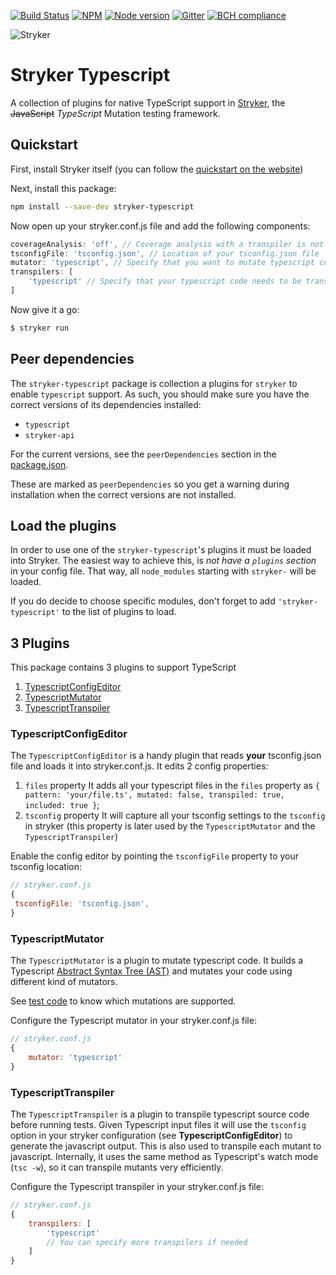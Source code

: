 [![Build Status](https://travis-ci.org/stryker-mutator/stryker.svg?branch=master)](https://travis-ci.org/stryker-mutator/stryker)
[![NPM](https://img.shields.io/npm/dm/stryker-typescript.svg)](https://www.npmjs.com/package/stryker-typescript)
[![Node version](https://img.shields.io/node/v/stryker-typescript.svg)](https://img.shields.io/node/v/stryker-typescript.svg)
[![Gitter](https://badges.gitter.im/stryker-mutator/stryker.svg)](https://gitter.im/stryker-mutator/stryker?utm_source=badge&utm_medium=badge&utm_campaign=pr-badge)
[![BCH compliance](https://bettercodehub.com/edge/badge/stryker-mutator/stryker)](https://bettercodehub.com/)

![Stryker](https://github.com/stryker-mutator/stryker/raw/master/stryker-80x80.png)

# Stryker Typescript

A collection of plugins for native TypeScript support in [Stryker](https://stryker-mutator.github.io), the ~~JavaScript~~ *TypeScript* Mutation testing framework.

## Quickstart

First, install Stryker itself (you can follow the [quickstart on the website](http://stryker-mutator.github.io/quickstart.html))

Next, install this package:

```bash
npm install --save-dev stryker-typescript
```

Now open up your stryker.conf.js file and add the following components:

```javascript
coverageAnalysis: 'off', // Coverage analysis with a transpiler is not supported a.t.m.
tsconfigFile: 'tsconfig.json', // Location of your tsconfig.json file
mutator: 'typescript', // Specify that you want to mutate typescript code
transpilers: [
    'typescript' // Specify that your typescript code needs to be transpiled before tests can be run. Not needed if you're using ts-node Just-in-time compilation.
]
```

Now give it a go:

```bash
$ stryker run
```

## Peer dependencies

The `stryker-typescript` package is collection a plugins for `stryker` to enable `typescript` support. As such, you should make sure you have the correct versions of its dependencies installed:

* `typescript`
* `stryker-api`

For the current versions, see the `peerDependencies` section in the [package.json](https://github.com/stryker-mutator/stryker/blob/master/packages/stryker-typescript/package.json).

These are marked as `peerDependencies` so you get a warning during installation when the correct versions are not installed.

## Load the plugins

In order to use one of the `stryker-typescript`'s plugins it must be loaded into Stryker. 
The easiest way to achieve this, is *not have a `plugins` section* in your config file. That way, all `node_modules` starting with `stryker-` will be loaded.

If you do decide to choose specific modules, don't forget to add `'stryker-typescript'` to the list of plugins to load.

## 3 Plugins

This package contains 3 plugins to support TypeScript

1. [TypescriptConfigEditor](#typescriptconfigeditor)
1. [TypescriptMutator](#typescriptmutator)
1. [TypescriptTranspiler](#typescripttranspiler)

### TypescriptConfigEditor

The `TypescriptConfigEditor` is a handy plugin that reads **your** tsconfig.json file and loads it into stryker.conf.js. It edits 2 config properties:

1. `files` property
It adds all your typescript files in the `files` property as `{ pattern: 'your/file.ts', mutated: false, transpiled: true, included: true }`;
1. `tsconfig` property
It will capture all your tsconfig settings to the `tsconfig` in stryker (this property is later used by the `TypescriptMutator` and the `TypescriptTranspiler`)

Enable the config editor by pointing the `tsconfigFile` property to your tsconfig location:

```javascript
// stryker.conf.js
{
 tsconfigFile: 'tsconfig.json',
}
``` 

### TypescriptMutator

The `TypescriptMutator` is a plugin to mutate typescript code. It builds a Typescript [Abstract Syntax Tree (AST)](https://en.wikipedia.org/wiki/Abstract_syntax_tree) and mutates your code using different kind of mutators.

See [test code](https://github.com/stryker-mutator/stryker/tree/master/packages/stryker-typescript/test/unit/mutator) to know which mutations are supported.

Configure the Typescript mutator in your stryker.conf.js file:

```javascript
// stryker.conf.js
{
    mutator: 'typescript'
}
```

### TypescriptTranspiler

The `TypescriptTranspiler` is a plugin to transpile typescript source code before running tests. Given Typescript input files it will use the `tsconfig` option in your stryker configuration (see **TypescriptConfigEditor**) to generate the javascript output. This is also used to transpile each mutant to javascript. Internally, it uses the same method as Typescript's watch mode (`tsc -w`), so it can transpile mutants very efficiently.

Configure the Typescript transpiler in your stryker.conf.js file:

```javascript
// stryker.conf.js
{
    transpilers: [
        'typescript'
        // You can specify more transpilers if needed
    ]
}
```
